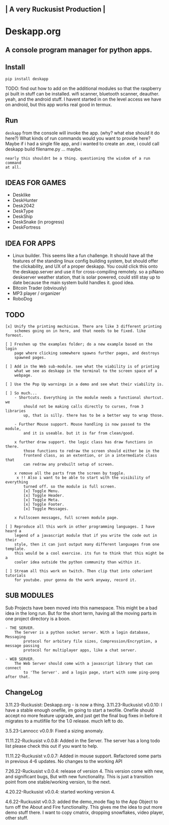 ## | A very Ruckusist Production |

# Deskapp.org

## A console program manager for python apps.

## Install
 `pip install deskapp`

 TODO: find out how to add on the additional modules so that the raspberry pi
 built in stuff can be installed. wifi scanner, bluetooth scanner, deauther.
 yeah, and the android stuff. I havent started in on the level access we have
 on android, but this app works real good in termux.

## Run

`deskapp` from the console will invoke the app. (why? what else should it do here?)
    What kinds of run commands would you want to provide here? Maybe if i had
    a single file app, and i wanted to create an .exe, i could call 
    deskapp build filename.py ... maybe.

    nearly this shouldnt be a thing. questioning the wisdom of a run command
    at all.

## IDEAS FOR GAMES

 - Desklike
 - DeskHunter
 - Desk2042
 - DeskType
 - DeskShip
 - DeskSnake (in progress)
 - DeskFortress

## IDEA FOR APPS

- Linux builder. This seems like a fun challenge. It should have all the
    features of the standing linux config building system, but should offer
    the clickability, and UX of a proper deskapp. You could click this onto
    the deskapp.server and use it for cross-compiling remotely. so a piNano
    deskserver weather station, that is solar powered, could still stay up to
    date because the main system build handles it. good idea.
- Bitcoin Trader (obviously)
- MP3 player / organizer
- RoboDog

## TODO

    [x] Unify the printing mechinism. There are like 3 different printing 
        schemes going on in here, and that needs to be fixed. like formost.

    [ ] Freshen up the examples folder; do a new example based on the login
        page where clicking somewhere spawns further pages, and destroys 
        spawned pages.

    [ ] Add in the Web sub-module. see what the viability is of printing
        what we see as deskapp in the terminal to the screen space of a 
        webpage.

    [ ] Use the Pop Up warnings in a demo and see what their viability is.

    [ ] So much... 
        - Shortcuts. Everything in the module needs a functional shortcut. we
            should not be making calls directly to curses, from 3 libraries
            up, that is silly. there has to be a better way to wrap those.

        - Further Mouse support. Mouse handling is now passed to the module, 
            and it is useable. but it is far from clean/good.

        x further draw support. the logic class has draw functions in there. 
            those functions to redraw the screen should either be in the
            frontend class, as an extention, or in a intermediate class that
            can redraw any prebuilt setup of screen.

        x remove all the parts from the screen by toggle.
         x !! Also i want to be able to start with the visibility of everything
            turned off. so the module is full screen.
            [x] Toggle Menu.
            [x] Toggle Header.
            [x] Toggle Meta.
            [x] Toggle Footer.
            [x] Toggle Messages.
        
        x Fullsceen messages, full screen module page.

    [ ] Reproduce all this work in other programming languages. I have heard a 
        legend of a javascript module that if you write the code out in their
        style, then it can just output many different languages from one template.
        this would be a cool exercise. its fun to think that this might be a 
        cooler idea outside the python community than within it.

    [ ] Stream all this work on twitch. Then clip that into coherient tutorials
        for youtube. your gonna do the work anyway, record it.

## SUB MODULES

Sub Projects have been moved into this namespace. This might be a bad idea in the
long run. But for the short term, having all the moving parts in one project 
directory is a boon.

    - THE SERVER.
        The Server is a python socket server. With a login database, Messaging
            protocol for arbitary file sizes, Compression/Encryption, a message passing
            protocol for multiplayer apps, like a chat server.

    - WEB SERVER.
        The Web Server should come with a javascript library that can connect
            to 'The Server'. and a login page, start with some ping-pong after that.


## ChangeLog
3.11.23-Ruckusist: Deskapp.org - is now a thing.
3.11.23-Ruckusist v0.0.10: I have a stable enough onefile, im going to start
    a twofile. Onefile should accept no more feature upgrade, and just get
    the final bug fixes in before it migrates to a mutlifile for the 1.0 
    release. much left to do.

3.5.23-Lannocc v0.0.9: Fixed a sizing anomaly.

11.11.22-Ruckusist v.0.0.8: Added in the Server. The server has a long todo list please check this out if you want to help.

11.11.22-Ruckusist v.0.0.7: Added in mouse support. Refactored some parts in 
    previous 4-6 updates. No changes to the working API

7.26.22-Ruckusist v.0.0.4: release of version 4. This version come with new, and
    significant bugs, But with new functionality. This is just a transition point
    from one stable/working version, to the next.

4.20.22-Ruckusist v0.0.4: started working version 4.

4.6.22-Ruckusist v0.0.3: added the demo_mode flag to the App Object to turn off
    the About and Fire functionality. This gives me the idea to put more demo 
    stuff there. I want to copy cmatrix, dropping snowflakes, video player, other 
    stuff.
